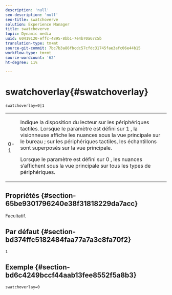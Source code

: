 ```yaml
---
description: 'null'
seo-description: 'null'
seo-title: swatchoverve
solution: Experience Manager
title: swatchoverve
topic: Dynamic media
uuid: 60419120-effc-4895-8bb1-7e4b70a67c5b
translation-type: tm+mt
source-git-commit: 7bc7b3a86fbcdc57cfdc31745fae3afc06e44b15
workflow-type: tm+mt
source-wordcount: '62'
ht-degree: 11%

---
```



# swatchoverlay{#swatchoverlay}

`swatchoverlay=0|1`

<table id="table_9B98C97485DD4DEB8A6ECBCE8DF6B886"> 
 <tbody> 
  <tr> 
   <td colname="col1"> <p> <span class="codeph"> 0-1  </span> </p> </td> 
   <td colname="col2"> <p>Indique la disposition du lecteur sur les périphériques tactiles. Lorsque le paramètre est défini sur <span class="codeph"> 1 </span>, la visionneuse affiche les nuances sous la vue principale sur le bureau ; sur les périphériques tactiles, les échantillons sont superposés sur la vue principale. </p> <p>Lorsque le paramètre est défini sur <span class="codeph"> 0 </span>, les nuances s’affichent sous la vue principale sur tous les types de périphériques. </p> </td> 
  </tr> 
 </tbody> 
</table>

## Propriétés {#section-65be9301796240e38f31818229da7acc}

Facultatif.

## Par défaut {#section-bd374ffc5182484faa77a7a3c8fa70f2}

`1`

## Exemple {#section-bd6c4249bccf44aab13fee8552f5a8b3}

`swatchoverlay=0`
